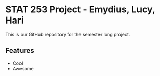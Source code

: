 # STAT 253 Project - Emydius, Lucy, Hari

This is our GitHub repository for the semester long project.

## Features

- Cool
- Awesome
